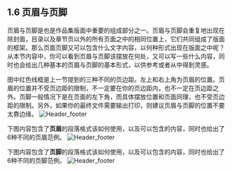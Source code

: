 ## 1.6 页眉与页脚 ##

页眉与页脚是也是作品集版面中重要的组成部分之一。页眉与页脚会重复地出现在除封面，目录以及章节页以外的所有页面之中的相同位置上，它们共同组成了版面的框架。那么页面页脚又可以包含什么文字内容，以何种形式出现在版面之中呢？从本节内容中，你可以看到页眉与页脚该摆放在何处，又可以写一些什么内容，同时也会给出几种基本的页眉与页脚的基本形式，以供参考或者从中得到灵感。

图中红色线框是上一节提到的三种不同的页边距。左上和右上角为页眉的位置。页眉的位置并不受页边距的限制，不一定要在你的页边距内，也不一定在页边距之外。页脚一般情况下是在页面的左下角，而具体摆放位置和页面同理，也不受页边距的限制。另外，如果你的最终文件需要输出打印，则建议页眉与页脚的位置不要太靠边缘。
![Header_footer](http://kitpic.makebi.net/layout/c6/ldk_22.jpg)

下图内容包含了**页眉**的段落格式该如何使用，以及可以包含的内容，同时也给出了6种不同的页眉范例。
![Header_footer](http://kitpic.makebi.net/layout/c6/ldk_23.jpg)

下图内容包含了**页脚**的段落格式该如何使用，以及可以包含的内容，同时也给出了6种不同的页脚范例。
![Header_footer](http://kitpic.makebi.net/layout/c6/ldk_24.jpg)
